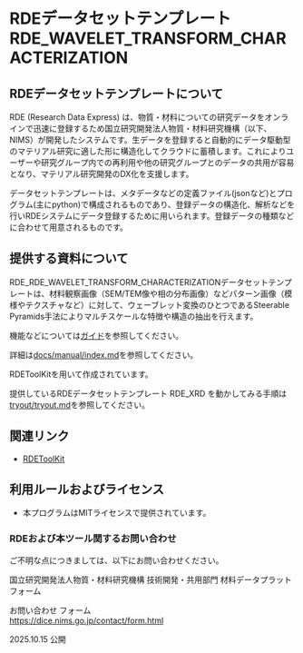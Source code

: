 # RDEデータセットテンプレート RDE_WAVELET_TRANSFORM_CHARACTERIZATION

## RDEデータセットテンプレートについて

RDE (Research Data Express) は、物質・材料についての研究データをオンラインで迅速に登録するため国立研究開発法人物質・材料研究機構（以下、NIMS）が開発したシステムです。生データを登録すると自動的にデータ駆動型のマテリアル研究に適した形に構造化してクラウドに蓄積します。これによりユーザーや研究グループ内での再利用や他の研究グループとのデータの共用が容易となり、マテリアル研究開発のDX化を支援します。

データセットテンプレートは、メタデータなどの定義ファイル(jsonなど)とプログラム(主にpython)で構成されるものであり、登録データの構造化、解析などを行いRDEシステムにデータ登録するために用いられます。登録データの種類などに合わせて用意されるものです。


## 提供する資料について

RDE_RDE_WAVELET_TRANSFORM_CHARACTERIZATIONデータセットテンプレートは、材料観察画像（SEM/TEM像や相の分布画像）などパターン画像（模様やテクスチャなど）に対して、ウェーブレット変換のひとつであるSteerable Pyramids手法によりマルチスケールな特徴や構造の抽出を行えます。

機能などについては[ガイド](guide.md)を参照してください。

詳細は[docs/manual/index.md](docs/manual/index.md)を参照してください。

RDEToolKitを用いて作成されています。

提供しているRDEデータセットテンプレート RDE_XRD を動かしてみる手順は[tryout/tryout.md](tryout/tryout.md)を参照してください。

## 関連リンク

- [RDEToolKit](https://github.com/nims-mdpf/rdetoolkit)

## 利用ルールおよびライセンス
 
* 本プログラムはMITライセンスで提供されています。


### RDEおよび本ツール関するお問い合わせ

ご不明な点につきましては、以下にお問い合わせください。

国立研究開発法人物質・材料研究機構
技術開発・共用部門 材料データプラットフォーム

お問い合わせ フォーム<br>
https://dice.nims.go.jp/contact/form.html

2025.10.15 公開